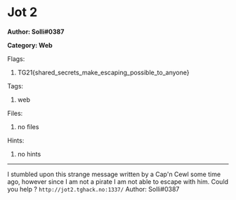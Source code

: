 # Jot 2
**Author: Solli#0387**

**Category: Web**

Flags:
1. TG21{shared_secrets_make_escaping_possible_to_anyone}


Tags: 
1. web

Files: 
1. no files

Hints: 
1. no hints


---
I stumbled upon this strange message written by a Cap'n Cewl some time ago, however since I am not a pirate I am not able to escape with him. Could you help ?
``http://jot2.tghack.no:1337/``
Author: Solli#0387

